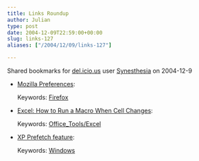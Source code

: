 ```yaml
---
title: Links Roundup
author: Julian
type: post
date: 2004-12-09T22:59:00+00:00
slug: links-127 
aliases: ["/2004/12/09/links-127"]

---
```

Shared bookmarks for [del.icio.us][1] user  [Synesthesia][2] on 2004-12-9

  * [Mozilla Preferences][3]:
   
    Keywords: [Firefox][4]
  * [Excel: How to Run a Macro When Cell Changes][5]:
   
    Keywords: [Office_Tools/Excel][6]
  * [XP Prefetch feature][7]:
   
    Keywords: [Windows][8]

 [1]: https://del.icio.us/
 [2]: https://del.icio.us/synesthesia
 [3]: https://preferential.mozdev.org/preferences.html "https://preferential.mozdev.org/preferences.html"
 [4]: https://del.icio.us/synesthesia/Firefox
 [5]: https://support.microsoft.com/default.aspx?scid=kb "https://support.microsoft.com/default.aspx?scid=kb"
 [6]: https://del.icio.us/synesthesia/Office_Tools/Excel
 [7]: https://techrepublic.com.com/5100-6270_11-5165773.html?tag=e064 "https://techrepublic.com.com/5100-6270_11-5165773.html?tag=e064"
 [8]: https://del.icio.us/synesthesia/Windows